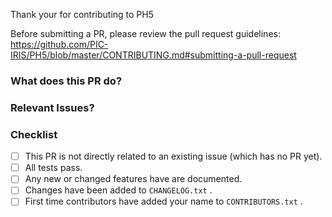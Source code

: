 Thank your for contributing to PH5

Before submitting a PR, please review the pull request guidelines:
https://github.com/PIC-IRIS/PH5/blob/master/CONTRIBUTING.md#submitting-a-pull-request

### What does this PR do?

### Relevant Issues?

### Checklist
- [ ] This PR is not directly related to an existing issue (which has no PR yet).
- [ ] All tests pass.
- [ ] Any new or changed features have are documented.
- [ ] Changes have been added to `CHANGELOG.txt` .
- [ ] First time contributors have added your name to `CONTRIBUTORS.txt` .
